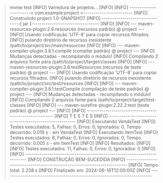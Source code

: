 > mvnw test
[INFO] Varredura de projetos...
[INFO] 
[INFO] -----------------------< com.example:project >------------------------
[INFO] Construindo project 1.0-SNAPSHOT
[INFO] --------------------------------[ jar ]---------------------------------
[INFO] 
[INFO] --- maven-resources-plugin:2.6:resources (recursos padrão) @ project ---
[INFO] Usando codificação 'UTF-8' para copiar recursos filtrados.
[INFO] pulando diretório de recursos inexistente /path/to/project/src/main/resources
[INFO] 
[INFO] --- maven-compiler-plugin:3.8.1:compile (compilar padrão) @ project ---
[INFO] Mudanças detectadas - recompilando o módulo!
[INFO] Compilando 2 arquivos fonte para /path/to/project/target/classes
[INFO] 
[INFO] --- maven-resources-plugin:2.6:testResources (recursos de teste padrão) @ project ---
[INFO] Usando codificação 'UTF-8' para copiar recursos filtrados.
[INFO] pulando diretório de recursos inexistente /path/to/project/src/test/resources
[INFO] 
[INFO] --- maven-compiler-plugin:3.8.1:testCompile (compilação de teste padrão) @ project ---
[INFO] Mudanças detectadas - recompilando o módulo!
[INFO] Compilando 2 arquivos fonte para /path/to/project/target/test-classes
[INFO] 
[INFO] --- maven-surefire-plugin:2.22.2:test (teste padrão) @ project ---
[INFO] 
[INFO] -------------------------------------------------------
[INFO]  T E S T E S
[INFO] -------------------------------------------------------
[INFO] Executando VendaTest
[INFO] Testes executados: 5, Falhas: 0, Erros: 0, Ignorados: 0, Tempo decorrido: 0.019 s - em VendaTest
[INFO] Executando ItemTest
[INFO] Testes executados: 6, Falhas: 0, Erros: 0, Ignorados: 0, Tempo decorrido: 0.005 s - em ItemTest
[INFO] 
[INFO] Resultados:
[INFO] 
[INFO] Testes executados: 11, Falhas: 0, Erros: 0, Ignorados: 0
[INFO] 
[INFO] ------------------------------------------------------------------------
[INFO] CONSTRUÇÃO BEM-SUCEDIDA
[INFO] ------------------------------------------------------------------------
[INFO] Tempo total:  2.238 s
[INFO] Finalizado em: 2024-06-16T12:00:00Z
[INFO] ------------------------------------------------------------------------
